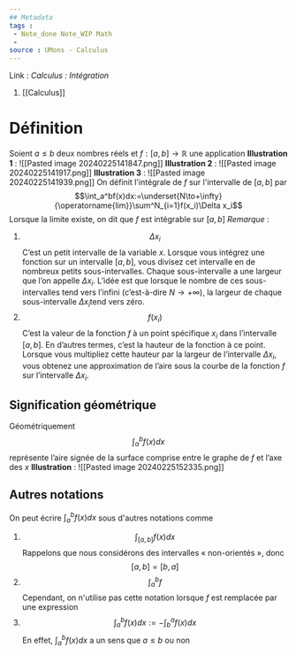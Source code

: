 ```yaml
---
## Metadata
tags : 
 - Note_done Note_WIP Math
 - 
source : UMons - Calculus
---
```


Link :
_Calculus : Intégration_
1. [[Calculus]]

# Définition
Soient $a \le b$ deux nombres réels et $f : [a, b] \to \mathbb{R}$ une application
**Illustration 1** : ![[Pasted image 20240225141847.png]]
**Illustration 2** : ![[Pasted image 20240225141917.png]]
**Illustration 3** : ![[Pasted image 20240225141939.png]]
On définit l'intégrale de $f$ sur l'intervalle de $[a,b]$ par $$\int_a^bf(x)dx:=\underset{N\to+\infty}{\operatorname{lim}}\sum^N_{i=1}f(x_i)\Delta x_i$$ Lorsque la limite existe, on dit que $f$ est intégrable sur $[a,b]$ 
_Remarque_ :
1. $$\Delta x_i$$C’est un petit intervalle de la variable $x$. Lorsque vous intégrez une fonction sur un intervalle $[a,b]$, vous divisez cet intervalle en de nombreux petits sous-intervalles. Chaque sous-intervalle a une largeur que l’on appelle $\Delta x_i$​. L’idée est que lorsque le nombre de ces sous-intervalles tend vers l’infini (c’est-à-dire $N→+∞$), la largeur de chaque sous-intervalle $\Delta x_i$​ tend vers zéro.
2. $$f(x_i​)$$ C’est la valeur de la fonction $f$ à un point spécifique $x_i$​ dans l’intervalle $[a,b]$. En d’autres termes, c’est la hauteur de la fonction à ce point. Lorsque vous multipliez cette hauteur par la largeur de l’intervalle $\Delta x_i$​, vous obtenez une approximation de l’aire sous la courbe de la fonction $f$ sur l’intervalle $\Delta x_i$​.

## Signification géométrique
Géométriquement $$\int^b_a f(x)dx$$ représente l’aire signée de la surface comprise entre le graphe de $f$ et l’axe des $x$
**Illustration** : ![[Pasted image 20240225152335.png]]
## Autres notations
On peut écrire $\int^b_a f(x)dx$ sous d'autres notations comme
1. $$\int_{[a, b]} f(x)dx$$ Rappelons que nous considérons des intervalles « non-orientés », donc $$[a,b] = [b,a]$$ 
2. $$\int^b_a f$$ Cependant, on n'utilise pas cette notation lorsque $f$ est remplacée par une expression
3. $$\int^b_a f(x)dx:=-\int^a_b f(x)dx$$ En effet, $\int^b_a f(x)dx$ a un sens que $a \le b$ ou non